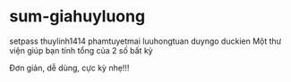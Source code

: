 # sum-giahuyluong
setpass
thuylinh1414
phamtuyetmai
luuhongtuan
duyngo
duckien
Một thư viện giúp bạn tính tổng của 2 số bất kỳ

Đơn giản, dễ dùng, cực kỳ nhẹ!!!
